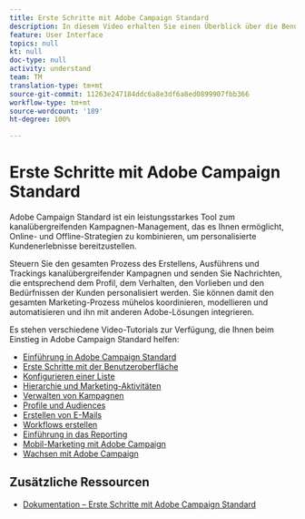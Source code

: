 ```yaml
---
title: Erste Schritte mit Adobe Campaign Standard
description: In diesem Video erhalten Sie einen Überblick über die Benutzeroberfläche von Adobe Campaign Standard sowie die wichtigsten Funktionen.
feature: User Interface
topics: null
kt: null
doc-type: null
activity: understand
team: TM
translation-type: tm+mt
source-git-commit: 11263e247184ddc6a8e3df6a8ed0899907fbb366
workflow-type: tm+mt
source-wordcount: '189'
ht-degree: 100%

---
```



# Erste Schritte mit Adobe Campaign Standard

Adobe Campaign Standard ist ein leistungsstarkes Tool zum kanalübergreifenden Kampagnen-Management, das es Ihnen ermöglicht, Online- und Offline-Strategien zu kombinieren, um personalisierte Kundenerlebnisse bereitzustellen.

Steuern Sie den gesamten Prozess des Erstellens, Ausführens und Trackings kanalübergreifender Kampagnen und senden Sie Nachrichten, die entsprechend dem Profil, dem Verhalten, den Vorlieben und den Bedürfnissen der Kunden personalisiert werden. Sie können damit den gesamten Marketing-Prozess mühelos koordinieren, modellieren und automatisieren und ihn mit anderen Adobe-Lösungen integrieren.

Es stehen verschiedene Video-Tutorials zur Verfügung, die Ihnen beim Einstieg in Adobe Campaign Standard helfen:

* [Einführung in Adobe Campaign Standard](/help/getting-started/adobe-campaign-standard-introduction.md)
* [Erste Schritte mit der Benutzeroberfläche](/help/getting-started/getting-started-with-the-ui.md)
* [Konfigurieren einer Liste](/help/getting-started/configure-a-list.md)
* [Hierarchie und Marketing-Aktivitäten](/help/getting-started/explore-hierarchy-and-marketing-activities.md)
* [Verwalten von Kampagnen](/help/getting-started/managing-campaigns.md)
* [Profile und Audiences](/help/getting-started/understanding-profiles-and-audiences.md)
* [Erstellen von E-Mails](https://experienceleague.adobe.com/docs/campaign-standard-learn/tutorials/communication-channels/email/create-email-from-homepage.html?lang=de) 
* [Workflows erstellen ](/help/managing-processes-and-data/creating-a-workflow.md)
* [Einführung in das Reporting](/help/getting-started/reporting-with-adobe-campaign-introduction.md)
* [Mobil-Marketing mit Adobe Campaign](/help/getting-started/mobile-marketing-with-adobe-campaign.md)
* [Wachsen mit Adobe Campaign](/help/getting-started/growing-with-adobe-campaign.md)

## Zusätzliche Ressourcen

* [Dokumentation – Erste Schritte mit Adobe Campaign Standard](https://docs.adobe.com/content/help/de-DE/campaign-standard/using/getting-started/about-campaign-standard.html)
